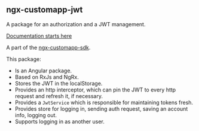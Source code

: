 ## ngx-customapp-jwt

A package for an authorization and a JWT management.

[Documentation starts here](https://custom-app.github.io/ngx-customapp-sdk/modules/ngx_customapp_jwt.html)

A part of the [ngx-customapp-sdk](https://custom-app.github.io/ngx-customapp-sdk/).

This package:

- Is an Angular package.
- Based on RxJs and NgRx.
- Stores the JWT in the localStorage.
- Provides an http interceptor, which can pin the JWT to every http request and refresh it, if necessary.
- Provides a `JwtService` which is responsible for maintaining tokens fresh.
- Provides store for logging in, sending auth request, saving an account info, logging out.
- Supports logging in as another user.
